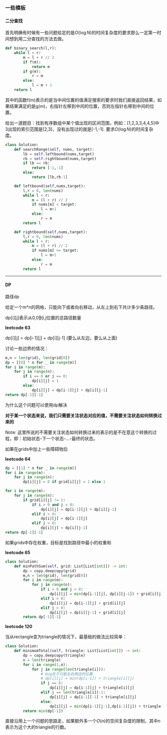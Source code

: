### 一些模板

#### 二分查找

首先明确有时候有一些问题给定的是$O(\log N)$的时间复杂度的要求那么一定第一时间想到用二分查找的方法去做。

```python
def binary_search(l,r):
    while l < r:
        m = l + r // 2
        if f(m):
            return m 
        if g(m):
            r = m
        else:
            l = m + 1
    return l
```

其中的函数f(m)表示的是当中间位置的值满足搜索的要求时我们直接返回结果，如果结果满足的是g(m)，右指针左移到中间的位置，否则左指针右移到中间的位置。

给出一道题目：找到有序数组中某个值出现的区间范围，例如：[1,2,3,3,4,4,5]中3出现的索引范围是[2,3]，没有出现过的就是[-1,-1]. 要求$O(\log N)$的时间复杂度。

```python
class Solution:
    def searchRange(self, nums, target):
        lb = self.leftbound(nums,target)
        rb = self.rightbound(nums,target)
        if lb == rb:
            return [-1,-1]
        else:
            return [lb,rb-1]

    def leftbound(self,nums,target):
        l,r = 0, len(nums)
        while l < r:
            m = (l + r) // 2
            if nums[m] < target:
                l = m+1
            else:
                r = m 
        return l 

    def rightbound(self,nums,target):
        l,r = 0, len(nums)
        while l < r:
            m = (l + r) // 2
            if nums[m] <= target:
                l = m+1
            else:
                r = m
        return l 
```

---

#### DP

路径dp

给定一个m*n的网格，只能向下或者向右移动，从左上到右下共计多少条路径。

dp[i][j]表示从0,0到i,j位置的总路径数量

**leetcode 63**

dp[i][j] = dp[i-1][j] + dp[i][j-1] (要么从左边，要么从上面)

讨论一些边界的情况：

```python
m,n = len(grid), len(grid[0])
dp = [[0] * n for _ in range(m)]
for i in range(m):
    for j in range(n):
        if i == 0 or j == 0:
            dp[i][j] = 1
        else:
            dp[i][j] = dp[i-1][j] + dp[i][j-1]
return dp[-1][-1]
```

为什么这个问题可以使用dp解决

**对于某一个状态来说，我们只需要关注状态对应的值，不需要关注状态如何转换过来的**

Note: 这里所说的不需要关注状态如何转换过来的表示的是不在意这个转换的过程，即：初始状态-下一个状态-...-最终的状态。

如果在grids中加上一些障碍物后

**leetcode 64**

```python
dp = [[1] * n for _ in range(m)]
for i in range(m):
    for j in range(n):
        dp[i][j] = 0 if grid[i][j] = 1 else 1 

for i in range(m):
    for j in range(n):
        if grid[i][j] != 1:
            if i > 0 and j > 0:
                dp[i][j] = dp[i-1][j] + dp[i][j-1]
            elif i > 0:
                dp[i][j] = dp[i-1][j]
            elif j > 0:
                dp[i][j] = dp[i][j-1]
return dp[-1][-1]
```

如果grids中存在权重，目标是找到路径中最小的权重和

**leetcode 65**

```python
class Solution:
    def minPathSum(self, grid: List[List[int]]) -> int:
        dp = copy.deepcopy(grid)
        m,n = len(grid), len(grid[0])
        for i in range(m):
            for j in range(n):
                if i > 0 and j > 0:
                    dp[i][j] = min(dp[i-1][j], dp[i][j-1]) + grid[i][j]
                elif i > 0:
                    dp[i][j] = dp[i-1][j] + grid[i][j]
                elif j > 0:
                    dp[i][j] = dp[i][j-1] + grid[i][j]
        return dp[-1][-1]
```

**leetcode 120**

当从rectangle变为triangle的情况下，最基础的做法比较简单：

```python
class Solution:
    def minimumTotal(self, triangle: List[List[int]]) -> int:
        dp = copy.deepcopy(triangle)
        n = len(triangle)
        for i in range(1,n):
            for j in range(len(triangle[i])):
                # bug在于只能左右两边的位置
                # dp[i][j] = min(dp[i-1]) + triangle[i][j]
                if j == 0:
                    dp[i][j] = dp[i-1][j] + triangle[i][j]
                elif j == len(triangle[i])-1:
                    dp[i][j] = dp[i-1][-1] + triangle[i][j]
                else:
                    dp[i][j] = min(dp[i-1][j-1],dp[i-1][j]) + triangle[i][j]
        return min(dp[-1])
```

直接沿用上一个问题的思路走，如果额外多一个$O(n)$的空间复杂度的限制，其中$n$表示为这个大的triangle的行数。



